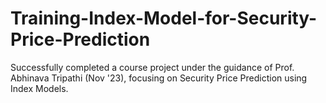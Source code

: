 # Training-Index-Model-for-Security-Price-Prediction
Successfully completed a course project under the guidance of Prof. Abhinava Tripathi (Nov '23), focusing on Security Price Prediction using Index Models. 

